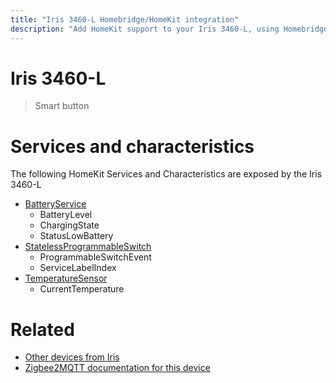 ```yaml
---
title: "Iris 3460-L Homebridge/HomeKit integration"
description: "Add HomeKit support to your Iris 3460-L, using Homebridge, Zigbee2MQTT and homebridge-z2m."
---
```

<!---
This file has been GENERATED using src/docgen/docgen.ts
DO NOT EDIT THIS FILE MANUALLY!
-->
# Iris 3460-L
> Smart button


# Services and characteristics
The following HomeKit Services and Characteristics are exposed by
the Iris 3460-L

* [BatteryService](../../battery.md)
  * BatteryLevel
  * ChargingState
  * StatusLowBattery
* [StatelessProgrammableSwitch](../../action.md)
  * ProgrammableSwitchEvent
  * ServiceLabelIndex
* [TemperatureSensor](../../sensors.md)
  * CurrentTemperature


# Related
* [Other devices from Iris](../index.md#iris)
* [Zigbee2MQTT documentation for this device](https://www.zigbee2mqtt.io/devices/3460-L.html)